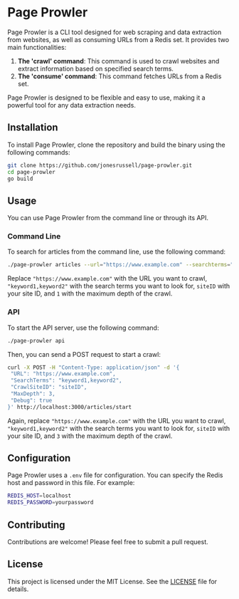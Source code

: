 # Page Prowler

Page Prowler is a CLI tool designed for web scraping and data extraction from websites, as well as consuming URLs from a Redis set. It provides two main functionalities:

1. **The 'crawl' command**: This command is used to crawl websites and extract information based on specified search terms.
2. **The 'consume' command**: This command fetches URLs from a Redis set.

Page Prowler is designed to be flexible and easy to use, making it a powerful tool for any data extraction needs.

## Installation

To install Page Prowler, clone the repository and build the binary using the following commands:

```bash
git clone https://github.com/jonesrussell/page-prowler.git
cd page-prowler
go build
```

## Usage

You can use Page Prowler from the command line or through its API.

### Command Line

To search for articles from the command line, use the following command:

```bash
./page-prowler articles --url="https://www.example.com" --searchterms="keyword1,keyword2" --crawlsiteid=siteID --maxdepth=1 --debug
```

Replace `"https://www.example.com"` with the URL you want to crawl, `"keyword1,keyword2"` with the search terms you want to look for, `siteID` with your site ID, and `1` with the maximum depth of the crawl.

### API

To start the API server, use the following command:

```bash
./page-prowler api
```

Then, you can send a POST request to start a crawl:

```bash
curl -X POST -H "Content-Type: application/json" -d '{
 "URL": "https://www.example.com",
 "SearchTerms": "keyword1,keyword2",
 "CrawlSiteID": "siteID",
 "MaxDepth": 3,
 "Debug": true
}' http://localhost:3000/articles/start
```

Again, replace `"https://www.example.com"` with the URL you want to crawl, `"keyword1,keyword2"` with the search terms you want to look for, `siteID` with your site ID, and `3` with the maximum depth of the crawl.

## Configuration

Page Prowler uses a `.env` file for configuration. You can specify the Redis host and password in this file. For example:

```bash
REDIS_HOST=localhost
REDIS_PASSWORD=yourpassword
```

## Contributing

Contributions are welcome! Please feel free to submit a pull request.

## License

This project is licensed under the MIT License. See the [LICENSE](LICENSE) file for details.